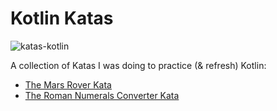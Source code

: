 # Kotlin Katas

![katas-kotlin](https://github.com/tinohertlein/katas-kotlin/actions/workflows/ci.yml/badge.svg?event=push)

A collection of Katas I was doing to practice (& refresh) Kotlin:

* [The Mars Rover Kata](docs/marsrover.md)
* [The Roman Numerals Converter Kata](docs/romannumerals.md)

